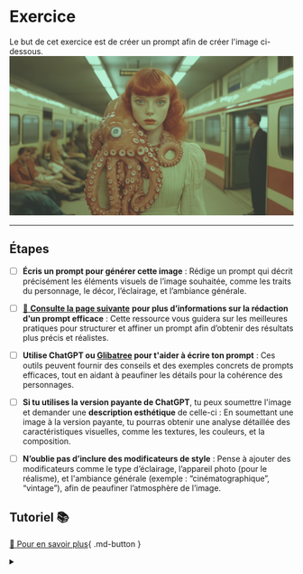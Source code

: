 <style>.md-header{display:none;}</style> 
<style>.md-footer{display:none;}</style>
# Exercice
Le but de cet exercice est de créer un prompt afin de créer l'image ci-dessous. 
<img src="../assets/image/01_prompt_pieuvre.png">
***

## Étapes

- [ ] **Écris un prompt pour générer cette image** : 
  Rédige un prompt qui décrit précisément les éléments visuels de l’image souhaitée, comme les traits du personnage, le décor, l’éclairage, et l’ambiance générale.
  
- [ ] [📖 **Consulte la page suivante**](../ai/prompt.md) **pour plus d’informations sur la rédaction d'un prompt efficace** : Cette ressource vous guidera sur les meilleures pratiques pour structurer et affiner un prompt afin d’obtenir des résultats plus précis et réalistes.

- [ ] **Utilise ChatGPT ou [Glibatree](https://chatgpt.com/g/g-hfOosvOH7-glibatree-consistent-character-assistant) pour t'aider à écrire ton prompt** : Ces outils peuvent fournir des conseils et des exemples concrets de prompts efficaces, tout en aidant à peaufiner les détails pour la cohérence des personnages.

- [ ] **Si tu utilises la version payante de ChatGPT**, tu peux soumettre l'image et demander une **description esthétique** de celle-ci : En soumettant une image à la version payante, tu pourras obtenir une analyse détaillée des caractéristiques visuelles, comme les textures, les couleurs, et la composition.

- [ ] **N’oublie pas d’inclure des modificateurs de style** : Pense à ajouter des modificateurs comme le type d’éclairage, l’appareil photo (pour le réalisme), et l'ambiance générale (exemple : “cinématographique”, “vintage”), afin de peaufiner l’atmosphère de l’image.



## Tutoriel 📚

[📖 Pour en savoir plus](https://uqam-my.sharepoint.com/:v:/g/personal/lavoie-pilote_francoise_uqam_ca/EULYGYB4HM1Il9_jciwBVqcB9CaNRa31VnuZUFvJmR41eA?nav=eyJyZWZlcnJhbEluZm8iOnsicmVmZXJyYWxBcHAiOiJPbmVEcml2ZUZvckJ1c2luZXNzIiwicmVmZXJyYWxBcHBQbGF0Zm9ybSI6IldlYiIsInJlZmVycmFsTW9kZSI6InZpZXciLCJyZWZlcnJhbFZpZXciOiJNeUZpbGVzTGlua0NvcHkifX0&e=a2vmor){ .md-button }   <br>



<details>
  <summary></summary>

   - Une femme rousse à la peau claire, avec une pieuvre enroulée autour de son cou.
   - La scène se déroule dans une gare allemande des années 50, où des gens sont malades.
   - Le style doit être inspiré de l'œuvre de Gregory Crewdson.
   - L'esthétique de l'image doit évoquer une photographie Polaroid.

</details>

